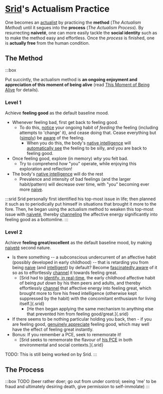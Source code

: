 # [Srid](https://x.com/sridca)'s Actualism Practice

One becomes an [actualist](https://actualfreedom.com.au/an/) by practicing the **method** (_The Actualism Method_) until it segues into the **process** (_The Actualism Process_). By resurrecting **naiveté**, one can more easily tackle the **social identity** such as to make the method easy and effortless. Once the *process* is finished, one is **actually free** from the human condition.

## The Method

:::box

Put succintly, the actualism method is **an ongoing enjoyment and appreciation of this moment of being alive** (read [This Moment of Being Alive](https://www.actualfreedom.com.au/richard/articles/thismomentofbeingalive.htm) for details).

### Level 1
            
Achieve **feeling good** as the default baseline mood.

- Whenever feeling bad, first get back to feeling good.
  - To do this, [notice](#awareness) your ongoing habit of *feeding* the feeling (including attempts to 'change' it), and cease doing that. Cease everything but ([simply](#naivete)) be [aware](#awareness) of the feeling.
    - When you do this, the body's [native intelligence](#intelligence) will [automatically see](#choice) the feeling to be silly, and you are back to feeling good.
- Once feeling good, explore (in memory) *why* you felt bad.
  - Try to comprehend *how* "you" operate, while enjoying this exploration and reflection!
- The body's [native intelligence](#intelligence) will do the rest
  - Prevalence and intensity of bad feelings (and the larger habit/pattern) will decrease over time, with "you" becoming ever more [naive](#naivete).

:::srid
Srid personally first identified his top-most issue in life; then planned it such as to periodically put himself in situations that brought it more to the fore. Then, he began using the actualism method to weaken this top-most issue with [naiveté](#naivete), thereby [channeling](#choice) the affective energy significantly into feeling good as a bottomline.
:::

### Level 2

Achieve **feeling great/excellent** as the default baseline mood, by making [naiveté](#naivete) second nature. 

- Is there something -- a subconscious undercurrent of an affective habit (possibly developed in early childhood) -- that is retarding you from being [naive](#naivete) (and [intelligent](#intelligence)) by default? Become [fascinatedly aware](#awareness) of it so as to effortlessly [channel](#choice) it towards feeling great.
  - [Srid had to [identify, in real-time](#awareness), the early childhood affective habit of being *put down* by his then peers and adults, and thereby effortlessly [channel](#choice) that affective energy into feeling great, which brought more to fore his freed intelligence (otherwise kept suppressed by the habit) with the concomitant enthusiasm for living itself.]{.srid}
    - [He then began applying the same mechanism to anything else that prevented him from feeling good/great.]{.srid}
- If there seems to be nothing particular holding you back, then - if you are feeling good, [genuinely appreciate](#appreciation) feeling good, which may well have the effect of feeling great instantly.
- Bonus: If you remember a PCE, seek to rememorate it! 
  - [Srid seeks to rememorate the flavour of [his PCE](https://srid.ca/pce-reports#ms) in both environmental and social contexts.]{.srid}

TODO: This is still being worked on by Srid.
:::

## The Process

:::box
TODO (beer rather doer; go out from under control; seeing 'me' to be fraud and ultimately desiring death, give permission to self-immolate)
:::
